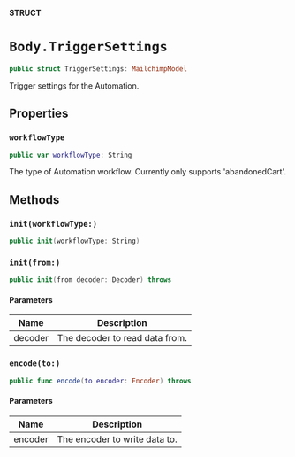 **STRUCT**

# `Body.TriggerSettings`

```swift
public struct TriggerSettings: MailchimpModel
```

Trigger settings for the Automation.

## Properties
### `workflowType`

```swift
public var workflowType: String
```

The type of Automation workflow. Currently only supports 'abandonedCart'.

## Methods
### `init(workflowType:)`

```swift
public init(workflowType: String)
```

### `init(from:)`

```swift
public init(from decoder: Decoder) throws
```

#### Parameters

| Name | Description |
| ---- | ----------- |
| decoder | The decoder to read data from. |

### `encode(to:)`

```swift
public func encode(to encoder: Encoder) throws
```

#### Parameters

| Name | Description |
| ---- | ----------- |
| encoder | The encoder to write data to. |